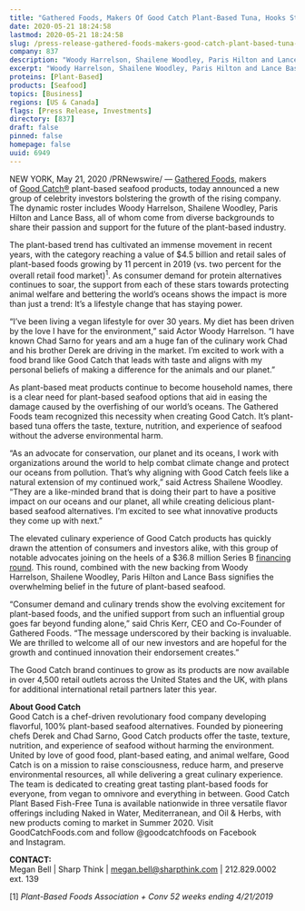 ```yaml
---
title: "Gathered Foods, Makers Of Good Catch Plant-Based Tuna, Hooks Star-Studded Celebrity Investors"
date: 2020-05-21 18:24:58
lastmod: 2020-05-21 18:24:58
slug: /press-release-gathered-foods-makers-good-catch-plant-based-tuna-hooks-star-studded-celebrity
company: 837
description: "Woody Harrelson, Shailene Woodley, Paris Hilton and Lance Bass invest in the rapidly growing plant-based seafood brand"
excerpt: "Woody Harrelson, Shailene Woodley, Paris Hilton and Lance Bass invest in the rapidly growing plant-based seafood brand"
proteins: [Plant-Based]
products: [Seafood]
topics: [Business]
regions: [US & Canada]
flags: [Press Release, Investments]
directory: [837]
draft: false
pinned: false
homepage: false
uuid: 6949
---
```

<p>NEW YORK, May 21, 2020 /PRNewswire/ — <a href="https://c212.net/c/link/?t=0&l=en&o=2809829-1&h=2473377282&u=http%3A%2F%2Fgatheredfoods.com%2F&a=Gathered+Foods">Gathered Foods</a>, makers of <a href="https://c212.net/c/link/?t=0&l=en&o=2809829-1&h=1464719621&u=https%3A%2F%2Fgoodcatchfoods.com%2F&a=Good+Catch%C2%AE">Good Catch®</a> plant-based seafood products, today announced a new group of celebrity investors bolstering the growth of the rising company. The dynamic roster includes Woody Harrelson, Shailene Woodley, Paris Hilton and Lance Bass, all of whom come from diverse backgrounds to share their passion and support for the future of the plant-based industry.</p>

<p>The plant-based trend has cultivated an immense movement in recent years, with the category reaching a value of $4.5 billion and retail sales of plant-based foods growing by 11 percent in 2019 (vs. two percent for the overall retail food market)<sup>1</sup>. As consumer demand for protein alternatives continues to soar, the support from each of these stars towards protecting animal welfare and bettering the world’s oceans shows the impact is more than just a trend: It’s a lifestyle change that has staying power.</p>

<p>“I’ve been living a vegan lifestyle for over 30 years. My diet has been driven by the love I have for the environment,” said Actor Woody Harrelson. “I have known Chad Sarno for years and am a huge fan of the culinary work Chad and his brother Derek are driving in the market. I’m excited to work with a food brand like Good Catch that leads with taste and aligns with my personal beliefs of making a difference for the animals and our planet.”</p>

<p>As plant-based meat products continue to become household names, there is a clear need for plant-based seafood options that aid in easing the damage caused by the overfishing of our world’s oceans. The Gathered Foods team recognized this necessity when creating Good Catch. It’s plant-based tuna offers the taste, texture, nutrition, and experience of seafood without the adverse environmental harm.</p>

<p>“As an advocate for conservation, our planet and its oceans, I work with organizations around the world to help combat climate change and protect our oceans from pollution. That’s why aligning with Good Catch feels like a natural extension of my continued work,” said Actress Shailene Woodley. “They are a like-minded brand that is doing their part to have a positive impact on our oceans and our planet, all while creating delicious plant-based seafood alternatives. I’m excited to see what innovative products they come up with next.”</p>

<p>The elevated culinary experience of Good Catch products has quickly drawn the attention of consumers and investors alike, with this group of notable advocates joining on the heels of a $36.8 million Series B <a href="https://c212.net/c/link/?t=0&l=en&o=2809829-1&h=254115052&u=https%3A%2F%2Fwww.prnewswire.com%2Fnews-releases%2Fplant-based-food-tech-company-good-catch-secures-over-32m-in-series-b-financing-round-300987206.html&a=financing+round">financing round</a>. This round, combined with the new backing from Woody Harrelson, Shailene Woodley, Paris Hilton and Lance Bass signifies the overwhelming belief in the future of plant-based seafood.</p>

<p>“Consumer demand and culinary trends show the evolving excitement for plant-based foods, and the unified support from such an influential group goes far beyond funding alone,” said Chris Kerr, CEO and Co-Founder of Gathered Foods. “The message underscored by their backing is invaluable. We are thrilled to welcome all of our new investors and are hopeful for the growth and continued innovation their endorsement creates.”</p>

<p>The Good Catch brand continues to grow as its products are now available in over 4,500 retail outlets across the United States and the UK, with plans for additional international retail partners later this year.</p>

<p><strong>About Good Catch</strong><br />
Good Catch is a chef-driven revolutionary food company developing flavorful, 100% plant-based seafood alternatives. Founded by pioneering chefs Derek and Chad Sarno, Good Catch products offer the taste, texture, nutrition, and experience of seafood without harming the environment. United by love of good food, plant-based eating, and animal welfare, Good Catch is on a mission to raise consciousness, reduce harm, and preserve environmental resources, all while delivering a great culinary experience. The team is dedicated to creating great tasting plant-based foods for everyone, from vegan to omnivore and everything in between. Good Catch Plant Based Fish-Free Tuna is available nationwide in three versatile flavor offerings including Naked in Water, Mediterranean, and Oil <span class="amp">&</span> Herbs, with new products coming to market in Summer 2020. Visit GoodCatchFoods.com and follow @goodcatchfoods on Facebook and Instagram.</p>

<p><strong>CONTACT:</strong><br />
Megan Bell | Sharp Think | <a href="mailto:megan.bell@sharpthink.com">megan.bell@sharpthink.com</a> | 212.829.0002 ext. 139</p>

<p>[1] <em>Plant-Based Foods Association + Conv 52 weeks ending 4/21/2019</em></p>

